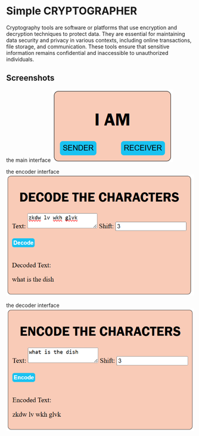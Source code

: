 
# Simple CRYPTOGRAPHER

Cryptography tools are software or platforms that use encryption and decryption techniques to protect data. They are essential for maintaining data security and privacy in various contexts, including online transactions, file storage, and communication. These tools ensure that sensitive information remains confidential and inaccessible to unauthorized individuals. 


## Screenshots

the main interface
![App Screenshot](images/ss1.png)

the encoder interface
![App Screenshot](images/ss2.png)


the decoder interface
![App Screenshot](images/ss3.png)
